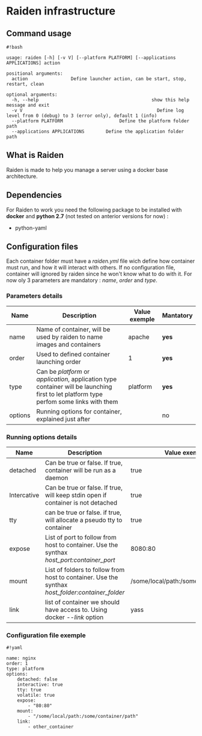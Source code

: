 # Raiden infrastructure #

## Command usage ##
```
#!bash

usage: raiden [-h] [-v V] [--platform PLATFORM] [--applications APPLICATIONS] action

positional arguments:
  action                Define launcher action, can be start, stop, restart, clean

optional arguments:
  -h, --help                                          show this help message and exit
  -v V                                                  Define log level from 0 (debug) to 3 (error only), default 1 (info)
  --platform PLATFORM                     Define the platform folder path
  --applications APPLICATIONS        Define the application folder path
```

## What is Raiden ##
Raiden is made to help you manage a server using a docker base architecture.

## Dependencies ##
For Raiden to work you need the following package to be installed with **docker** and **python 2.7** (not tested on anterior versions for now) :

* python-yaml

## Configuration files ##

Each container folder must have a *raiden.yml* file wich define how container must run, and how it will interact with others. If no configuration file, container will ignored by raiden since he won't know what to do with it. For now oly 3 parameters are mandatory : *name*, *order* and *type*.

### Parameters details ###

| Name | Description | Value exemple | Mantatory |
|---------|-----------------|----------|--------------|
| name  | Name of container, will be used by raiden to name images and containers   | apache | **yes** |
| order | Used to defined container launching order | 1 | **yes** |
| type | Can be *platform* or *application*, application type container will be launching first to let platform type perfom some links with them | platform | **yes** |
| options | Running options for container, explained just after |  | no |

### Running options details ###

| Name | Description | Value exemple |
|---------|-----------------|----------|
| detached  | Can be true or false. If true, container will be run as a daemon   | true |
| Intercative | Can be true or false. If true, will keep stdin open if container is not detached | true |
| tty | can be true or false. if true, will allocate a pseudo tty to container | true |
| expose | List of port to follow from host to container. Use the synthax *host_port:container_port* | 8080:80 |
| mount | List of folders to follow from host to container. Use the synthax *host_folder:container_folder* | /some/local/path:/some/container/path |
| link | list of container we should have access to. Using docker *--link* option | yass |

### Configuration file exemple ###


```
#!yaml

name: nginx
order: 1
type: platform
options:
    detached: false
    interactive: true
    tty: true
    volatile: true
    expose:
        - "80:80"
    mount:
        - "/some/local/path:/some/container/path"
    link:
        - other_container
```